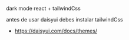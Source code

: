 dark mode react + tailwindCss

antes de usar daisyui debes instalar tailwindCss

- https://daisyui.com/docs/themes/
